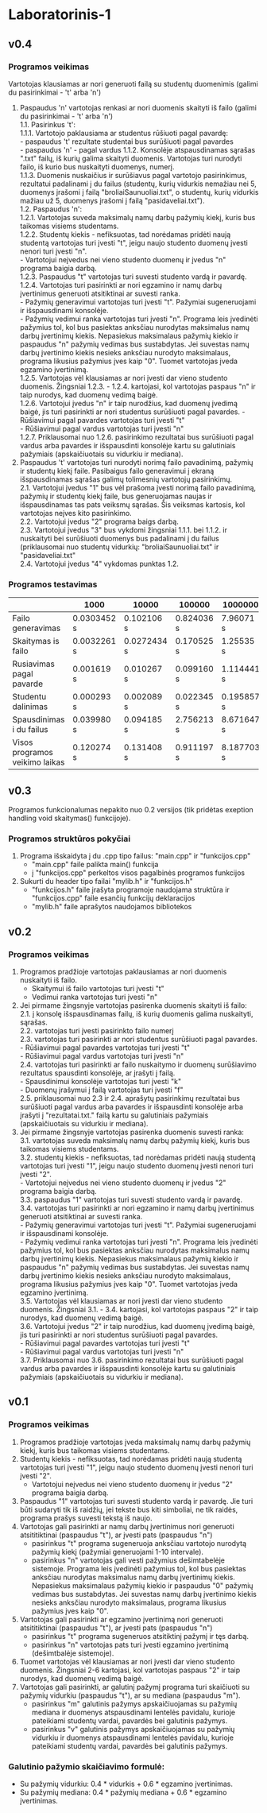 # Laboratorinis-1

## v0.4 ##

### Programos veikimas ###
Vartotojas klausiamas ar nori generuoti failą su studentų duomenimis (galimi du pasirinkimai - 't' arba 'n') <br>
1. Paspaudus 'n' vartotojas renkasi ar nori duomenis skaityti iš failo (galimi du pasirinkimai - 't' arba 'n')<br>
    1.1. Pasirinkus 't': <br>
        1.1.1. Vartotojo paklausiama ar studentus rūšiuoti pagal pavardę: <br>
            - paspaudus 't' rezultate studentai bus surūšiuoti pagal pavardes <br>
            - paspaudus 'n' - pagal vardus
        1.1.2. Konsolėje atspausdinamas sąrašas ".txt" failų, iš kurių galima skaityti duomenis. Vartotojas turi nurodyti failo, iš kurio bus nuskaityti duomenys,               numerį.<br>
        1.1.3. Duomenis nuskaičius ir surūšiavus pagal vartotojo pasirinkimus, rezultatui padalinami į du failus (studentų, kurių vidurkis nemažiau nei 5, duomenys              įrašomi į failą "broliaiSaunuoliai.txt", o studentų, kurių vidurkis mažiau už 5, duomenys įrašomi į failą "pasidaveliai.txt").<br>
    1.2. Paspaudus 'n':<br>
        1.2.1. Vartotojas suveda maksimalų namų darbų pažymių kiekį, kuris bus taikomas visiems studentams.<br>
        1.2.2. Studentų kiekis - nefiksuotas, tad norėdamas pridėti naują studentą vartotojas turi įvesti "t", jeigu naujo studento duomenų įvesti nenori turi                  įvesti "n".<br>
            - Vartotojui neįvedus nei vieno studento duomenų ir įvedus "n" programa baigia darbą.<br>
        1.2.3. Paspaudus "t" vartotojas turi suvesti studento vardą ir pavardę.<br>
        1.2.4. Vartotojas turi pasirinkti ar nori egzamino ir namų darbų įvertinimus generuoti atsitiktinai ar suvesti ranka.<br>
            - Pažymių generavimui vartotojas turi įvesti "t". Pažymiai sugeneruojami ir išspausdinami konsolėje.<br>
            - Pažymių vedimui ranka vartotojas turi įvesti "n". Programa leis įvedinėti pažymius tol, kol bus pasiektas anksčiau nurodytas maksimalus namų darbų                    įvertinimų kiekis. Nepasiekus maksimalaus pažymių kiekio ir paspaudus "n" pažymių vedimas bus sustabdytas. Jei suvestas namų darbų įvertinimo kiekis                    nesieks anksčiau nurodyto maksimalaus, programa likusius pažymius įves kaip "0". Tuomet vartotojas įveda egzamino įvertinimą.<br>
        1.2.5. Vartotojas vėl klausiamas ar nori įvesti dar vieno studento duomenis. Žingsniai 1.2.3. - 1.2.4. kartojasi, kol vartotojas paspaus "n" ir taip                    nurodys, kad duomenų vedimą baigė.<br>
        1.2.6. Vartotojui įvedus "n" ir taip nurodžius, kad duomenų įvedimą baigė, jis turi pasirinkti ar nori studentus surūšiuoti pagal pavardes.
            - Rūšiavimui pagal pavardes vartotojas turi įvesti "t"<br>
            - Rūšiavimui pagal vardus vartotojas turi įvesti "n"<br>
        1.2.7. Priklausomai nuo 1.2.6. pasirinkimo rezultatai bus surūšiuoti pagal vardus arba pavardes ir išspausdinti konsolėje kartu su galutiniais pažymiais                (apskaičiuotais su vidurkiu ir mediana).<br>
2. Paspaudus 't' vartotojas turi nurodyti norimą failo pavadinimą, pažymių ir studentų kiekį faile. Pasibaigus failo generavimui į ekraną išspausdinamas sąrašas        galimų tolimesnių vartotojų pasirinkimų.<br>
    2.1. Vartotojui įvedus "1"  bus vėl prašoma įvesti norimą failo pavadinimą, pažymių ir studentų kiekį faile, bus generuojamas naujas ir išspausdinamas tas pats         veiksmų sąrašas. Šis veiksmas kartosis, kol vartotojas neįves kito pasirinkimo.<br>
    2.2. Vartotojui įvedus "2" programa baigs darbą.<br>
    2.3. Vartotojui įvedus "3" bus vykdomi žingsniai 1.1.1. bei 1.1.2. ir nuskaityti bei surūšiuoti duomenys bus padalinami į du failus (priklausomai nuo studentų          vidurkių: "broliaiSaunuoliai.txt" ir "pasidaveliai.txt"<br>
    2.4. Vartotojui įvedus "4" vykdomas punktas 1.2.<br>


### Programos testavimas
|                     |       1000      |      10000     |     100000    |   1000000   |   10000000   |
| ------------------- | --------------- | -------------- | ------------- | ----------- | ----------- |
|Failo generavimas   |   0.0303452  s  |   0.102106 s  |    0.824036 s  |  7.96071 s  |  80.1372 s  |
|Skaitymas is failo    |   0.0032261  s  |   0.0272434 s  |  0.170525 s  | 1.25535 s  |  20.7577 s  |
|Rusiavimas pagal pavarde    |      0.001619 s  |   0.010267 s  |   0.099160 s  |  1.114441 s  |  16.855181 s  |
|Studentu dalinimas    |     0.000293 s  |   0.002089 s  |    0.022345 s  |  0.195857 s  |  0.914156 s  |
|Spausdinimas i du failus     |    0.039980 s  |   0.094185 s  |   2.756213 s  |  8.671647 s  |  45.070223 s  |
|Visos programos veikimo laikas     |      0.120274 s  |   0.131408 s  |   0.911197 s  |  8.187703 s  |  83.717092 s  |

## v0.3 ##
Programos funkcionalumas nepakito nuo 0.2 versijos (tik pridėtas exeption handling void skaitymas() funkcijoje).

### Programos struktūros pokyčiai ###
1. Programa išskaidyta į du .cpp tipo failus: "main.cpp" ir "funkcijos.cpp"
    - "main.cpp" faile palikta main() funkcija
    - į "funkcijos.cpp" perkeltos visos pagalbinės programos funkcijos
2. Sukurti du header tipo failai "mylib.h" ir "funkcijos.h"
    - "funkcijos.h" faile įrašyta programoje naudojama struktūra ir "funkcijos.cpp" faile esančių funkcijų deklaracijos
    - "mylib.h" faile aprašytos naudojamos bibliotekos 


## v0.2 ##

### Programos veikimas ###

1. Programos pradžioje vartotojas paklausiamas ar nori duomenis nuskaityti iš failo.<br>
    - Skaitymui iš failo vartotojas turi įvesti "t" <br>
    - Vedimui ranka vartotojas turi įvesti "n" <br>
2. Jei pirmame žingsnyje vartotojas pasirenka duomenis skaityti iš failo: <br>
   2.1. į konsolę išspausdinamas failų, iš kurių duomenis galima nuskaityti, sąrašas.<br>
   2.2. vartotojas turi įvesti pasirinkto failo numerį <br>
   2.3. vartotojas turi pasirinkti ar nori studentus surūšiuoti pagal pavardes. <br>
        - Rūšiavimui pagal pavardes vartotojas turi įvesti "t" <br>
        - Rūšiavimui pagal vardus vartotojas turi įvesti "n" <br>
   2.4. vartotojas turi pasirinkti ar failo nuskaitymo ir duomenų surūšiavimo rezultatus spausdinti konsolėje, ar įrašyti į failą. <br>
        - Spausdinimui konsolėje vartotojas turi įvesti "k" <br>
        - Duomenų įrašymui į failą vartotojas turi įvesti "f" <br>
   2.5. priklausomai nuo 2.3 ir 2.4. aprašytų pasirinkimų rezultatai bus surūšiuoti pagal vardus arba pavardes ir išspausdinti konsolėje arba įrašyti į                         "rezultatai.txt." failą kartu su galutiniais pažymiais (apskaičiuotais su vidurkiu ir mediana). <br>
3. Jei pirmame žingsnyje vartotojas pasirenka duomenis suvesti ranka: <br>
    3.1. vartotojas suveda maksimalų namų darbų pažymių kiekį, kuris bus taikomas visiems studentams. <br>
    3.2. studentų kiekis - nefiksuotas, tad norėdamas pridėti naują studentą vartotojas turi įvesti "1", jeigu naujo studento duomenų įvesti nenori turi įvesti "2".<br>
        - Vartotojui neįvedus nei vieno studento duomenų ir įvedus "2" programa baigia darbą. <br>
    3.3. paspaudus "1" vartotojas turi suvesti studento vardą ir pavardę. <br>
    3.4. vartotojas turi pasirinkti ar nori egzamino ir namų darbų įvertinimus generuoti atsitiktinai ar suvesti ranka. <br>
        - Pažymių generavimui vartotojas turi įvesti "t". Pažymiai sugeneruojami ir išspausdinami konsolėje. <br>
        - Pažymių vedimui ranka vartotojas turi įvesti "n". Programa leis įvedinėti pažymius tol, kol bus pasiektas anksčiau nurodytas maksimalus namų darbų įvertinimų         kiekis. Nepasiekus maksimalaus pažymių kiekio ir paspaudus "n" pažymių vedimas bus sustabdytas. Jei suvestas namų darbų įvertinimo kiekis nesieks anksčiau             nurodyto maksimalaus, programa likusius pažymius įves kaip "0". Tuomet vartotojas įveda egzamino įvertinimą. <br>
    3.5. Vartotojas vėl klausiamas ar nori įvesti dar vieno studento duomenis. Žingsniai 3.1. - 3.4. kartojasi, kol vartotojas paspaus "2" ir taip nurodys, kad duomenų vedimą baigė. <br>
    3.6. Vartotojui įvedus "2" ir taip nurodžius, kad duomenų įvedimą baigė, jis turi pasirinkti ar nori studentus surūšiuoti pagal pavardes. <br>
        - Rūšiavimui pagal pavardes vartotojas turi įvesti "t" <br>
        - Rūšiavimui pagal vardus vartotojas turi įvesti "n" <br>
    3.7. Priklausomai nuo 3.6. pasirinkimo rezultatai bus surūšiuoti pagal vardus arba pavardes ir išspausdinti konsolėje kartu su galutiniais pažymiais (apskaičiuotais su vidurkiu ir mediana). <br>

## v0.1 ##

### Programos veikimas ###

1. Programos pradžioje vartotojas įveda maksimalų namų darbų pažymių kiekį, kuris bus taikomas visiems studentams. <br>
2. Studentų kiekis - nefiksuotas, tad norėdamas pridėti naują studentą vartotojas turi įvesti "1", jeigu naujo studento duomenų įvesti nenori turi įvesti "2". <br>
   - Vartotojui neįvedus nei vieno studento duomenų ir įvedus "2" programa baigia darbą. <br>
3. Paspaudus "1" vartotojas turi suvesti studento vardą ir pavardę. Jie turi būti sudaryti tik iš raidžių, jei tekste bus kiti simboliai, ne tik raidės, programa prašys suvesti tekstą iš naujo. <br>
4. Vartotojas gali pasirinkti ar namų darbų įvertinimus nori generuoti atsititiktinai (paspaudus "t"), ar įvesti pats (paspaudus "n") <br>
   - pasirinkus "t" programa sugeneruoja anksčiau vartotojo nurodytą pažymių kiekį (pažymiai generuojami 1-10 intervale). <br>
   - pasirinkus "n" vartotojas gali vesti pažymius dešimtabelėje sistemoje. Programa leis įvedinėti pažymius tol, kol bus pasiektas anksčiau nurodytas maksimalus namų darbų įvertinimų kiekis. Nepasiekus maksimalaus pažymių kiekio ir paspaudus "0" pažymių vedimas bus sustabdytas. Jei suvestas namų darbų įvertinimo kiekis nesieks anksčiau nurodyto maksimalaus, programa likusius pažymius įves kaip "0". <br>
5. Vartotojas gali pasirinkti ar egzamino įvertinimą nori generuoti atsititiktinai (paspaudus "t"), ar įvesti pats (paspaudus "n") <br>
   - pasirinkus "t" programa sugeneruos atsitiktinį pažymį ir tęs darbą. <br>
   - pasirinkus "n" vartotojas pats turi įvesti egzamino įvertinimą (dešimtbalėje sistemoje). <br>
6. Tuomet vartotojas vėl klausiamas ar nori įvesti dar vieno studento duomenis. Žingsniai 2-6 kartojasi, kol vartotojas paspaus "2" ir taip nurodys, kad duomenų vedimą baigė. <br>
7. Vartotojas gali pasirinkti, ar galutinį pažymį programa turi skaičiuoti su pažymių vidurkiu (paspaudus "t"), ar su mediana (paspaudus "m"). <br>
   - pasirinkus "m" galutinis pažymys apskaičiuojamas su pažymių mediana ir duomenys atspausdinami lentelės pavidalu, kurioje pateikiami studentų vardai, pavardės bei galutinis pažymys. <br>
   - pasirinkus "v" galutinis pažymys apskaičiuojamas su pažymių vidurkiu ir duomenys atspausdinami lentelės pavidalu, kurioje pateikiami studentų vardai, pavardės bei galutinis pažymys. <br>

### Galutinio pažymio skaičiavimo formulė: ###
- Su pažymių vidurkiu: 0.4 * vidurkis + 0.6 * egzamino įvertinimas. <br>
- Su pažymių mediana: 0.4 * pažymių mediana + 0.6 * egzamino įvertinimas. <br>

